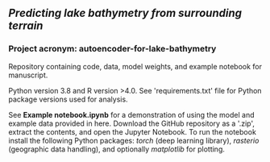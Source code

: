 ## *Predicting lake bathymetry from surrounding terrain*

### Project acronym: autoencoder-for-lake-bathymetry

Repository containing code, data, model weights, and example notebook for manuscript.

Python version 3.8 and R version >4.0.
See 'requirements.txt' file for Python package versions used for analysis.

See **Example notebook.ipynb** for a demonstration of using the model and example data provided in here. Download the GitHub repository as a '.zip', extract the contents, and open the Jupyter Notebook. To run the notebook install the following Python packages: *torch* (deep learning library), *rasterio* (geographic data handling), and optionally *matplotlib* for plotting.
